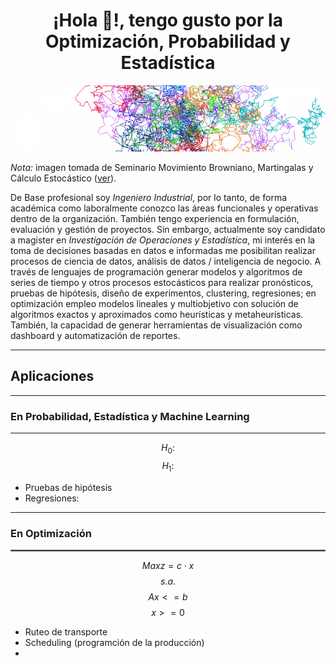 # <h1 align="center">¡Hola 👋!, tengo gusto por la Optimización, Probabilidad y Estadística</h1>
![Proceso Estocástico](https://github.com/JuanCamiloMT95/JuanCamiloMT95/blob/main/cropped-cropped-bm2.png)  

*Nota:* imagen tomada de Seminario Movimiento Browniano, Martingalas y Cálculo Estocástico ([ver](https://seminarioce.wordpress.com/inicio/)).  

De Base profesional soy *Ingeniero Industrial*, por lo tanto, de forma académica como laboralmente conozco las áreas funcionales y operativas dentro de la organización. También tengo experiencia en formulación, evaluación y gestión de proyectos. Sin embargo, actualmente soy candidato a magister en *Investigación de Operaciones y Estadística*, mi interés en la toma de decisiones basadas en datos e informadas me posibilitan realizar procesos de ciencia de datos, análisis de datos / inteligencia de negocio. A través de lenguajes de programación generar modelos y algoritmos de series de tiempo y otros procesos estocásticos para realizar pronósticos, pruebas de hipótesis, diseño de experimentos, clustering, regresiones; en optimización empleo modelos lineales y multiobjetivo con solución de algoritmos exactos y aproximados como heurísticas y metaheurísticas. También, la capacidad de generar herramientas de visualización como dashboard y automatización de reportes.  

---
## Aplicaciones  
---
### En Probabilidad, Estadística y Machine Learning  
---
$$H_0:$$
$$H_1:$$  
- Pruebas de hipótesis
- Regresiones:
---
### En Optimización  
<hr style="border: 0.1px solid gray;">  

$$Max z = c \cdot x$$
$$s.a.$$
$$Ax<=b$$
$$x>=0$$  
- Ruteo de transporte
- Scheduling (programción de la producción)
- 

<!--
**JuanCamiloMT95/JuanCamiloMT95** is a ✨ _special_ ✨ repository because its `README.md` (this file) appears on your GitHub profile.

Here are some ideas to get you started:

- 🔭 I’m currently working on ...
- 🌱 I’m currently learning ...
- 👯 I’m looking to collaborate on ...
- 🤔 I’m looking for help with ...
- 💬 Ask me about ...
- 📫 How to reach me: ...
- 😄 Pronouns: ...
- ⚡ Fun fact: ...
-->
